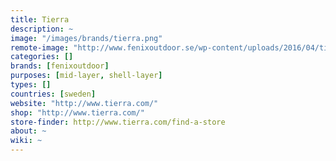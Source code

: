 ```yaml
---
title: Tierra
description: ~
image: "/images/brands/tierra.png"
remote-image: "http://www.fenixoutdoor.se/wp-content/uploads/2016/04/tierra.png"
categories: []
brands: [fenixoutdoor]
purposes: [mid-layer, shell-layer]
types: []
countries: [sweden]
website: "http://www.tierra.com/"
shop: "http://www.tierra.com/"
store-finder: http://www.tierra.com/find-a-store
about: ~
wiki: ~
---
```

